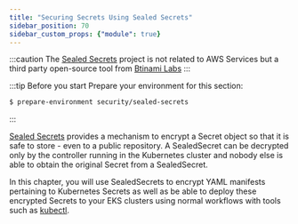 ```yaml
---
title: "Securing Secrets Using Sealed Secrets"
sidebar_position: 70
sidebar_custom_props: {"module": true}
---
```


:::caution
The [Sealed Secrets](https://docs.bitnami.com/tutorials/sealed-secrets) project is not related to AWS Services but a third party open-source tool from [Btinami Labs](https://bitnami.com/)
:::


:::tip Before you start
Prepare your environment for this section:

```bash timeout=300 wait=30
$ prepare-environment security/sealed-secrets
```
:::

[Sealed Secrets](https://github.com/bitnami-labs/sealed-secrets) provides a mechanism to encrypt a Secret object so that it is safe to store - even to a public repository. A SealedSecret can be decrypted only by the controller running in the Kubernetes cluster and nobody else is able to obtain the original Secret from a SealedSecret.

In this chapter, you will use SealedSecrets to encrypt YAML manifests pertaining to Kubernetes Secrets as well as be able to deploy these encrypted Secrets to your EKS clusters using normal workflows with tools such as [kubectl](https://kubernetes.io/docs/reference/kubectl/).
